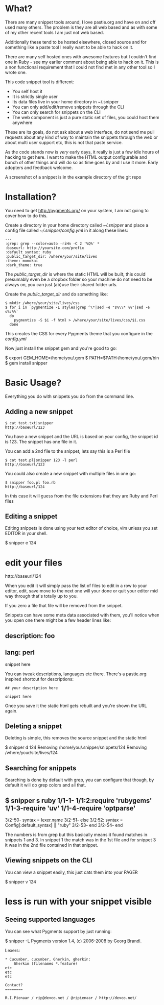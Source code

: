 What?
=====

There are many snippet tools around, I love pastie.org and have on and off used
many others.  The problem is they are all web based and as with some of my other
recent tools I am just not web based.

Additionally these tend to be hosted elsewhere, closed source and for something
like a paste tool I really want to be able to hack on it.

There are many self hosted ones with awesome features but I couldn't find one in
Ruby - see my earlier comment about being able to hack on it.  This is a non
functional requirement that I could not find met in any other tool so I wrote
one.

This code snippet tool is different:

 * You self host it
 * It is strictly single user
 * Its data files live in your home directory in ~/.snipper
 * You can only add/edit/remove snippets through the CLI
 * You can only search for snippets on the CLI
 * The web component is just a pure static set of files, you could host them anywhere

These are its goals, do not ask about a web interface, do not send me pull
requests about any kind of way to maintain the snippets through the web or about
multi user support etc, this is not that paste service.

As the code stands now is *very* early days, it really is just a few idle hours
of hacking to get here.  I want to make the HTML output configurable and bunch
of other things and will do so as time goes by and I use it more.  Early
adopters and feedback welcome.

A screenshot of a snippet is in the example directory of the git repo

Installation?
=============

You need to get http://pygments.org/ on your system, I am not going to cover how
to do this.

Create a directory in your home directory called *~/.snipper* and place a config
file called *~/.snipper/config.yml* in it along these lines:

    ---
    :grep: grep --color=auto -riHn -C 2 '%Q%' *
    :baseurl: http://yoursite.com/prefix
    :default_syntax: ruby
    :public_target_dir: /where/your/site/lives
    :theme: monokai
    :dark_theme: true

The *public_target_dir* is where the static HTML will be built, this could
presumably even be a dropbox folder so your machine do not need to be always on,
you can just (ab)use their shared folder urls.

Create the *public_target_dir* and do something like:

    $ mkdir /where/your/site/lives/css
    $ for i in `pygmentize -L styles|grep ^\*|sed -e "s%\\* %%"|sed -e s%:%%`
      do
        pygmentize -S $i -f html > /where/your/site/lives/css/$i.css
      done

This creates the CSS for every Pygments theme that you configure in the
*config.yml*

Now just install the snippet gem and you're good to go:

   $ export GEM_HOME=/home/you/.gem
   $ PATH=$PATH:/home/you/.gem/bin
   $ gem install snipper


Basic Usage?
============

Everything you do with snippets you do from the command line.

Adding a new snippet
--------------------

    $ cat test.txt|snipper
    http://baseurl/123

You have a new snippet and the URL is based on your config, the snippet id is
123.  The snippet has one file in it.

You can add a 2nd file to the snippet, lets say this is a Perl file

    $ cat test.pl|snipper 123 -l perl
    http://baseurl/123

You could also create a new snippet with multiple files in one go:

    $ snipper foo.pl foo.rb
    http://baseurl/124

In this case it will guess from the file extensions that they are Ruby and Perl
files

Editing a snippet
-----------------

Editing snippets is done using your text editor of choice, vim unless you set
EDITOR in your shell.

   $ snipper e 124
   # edit your files
   http://baseurl/124

When you edit it will simply pass the list of files to edit in a row to your
editor, edit, save move to the next one will your done or quit your editor mid
way through that's totally up to you.

If you zero a file that file will be removed from the snippet.

Snippets can have some meta data associated with them, you'll notice when you
open one there might be a few header lines like:

   ## description: foo
   ## lang: perl

   snippet here

You can tweak descriptions, languages etc there.  There's a pastie.org inspired
shortcut for descriptions:

    ## your description here

    snippet here

Once you save it the static html gets rebuilt and you're shown the URL again.

Deleting a snippet
------------------

Deleting is simple, this removes the source snippet and the static html

   $ snipper d 124
   Removing /home/you/.snipper/snippets/124
   Removing /where/your/site/lives/124

Searching for snippets
----------------------

Searching is done by default with grep, you can configure that though, by
default it will do grep colors and all that.

   $ snipper s ruby
   1/1-1-
   1/1:2:require 'rubygems'
   1/1-3-require 'uv'
   1/1-4-require 'optparse'
   --
   3/2-50-                syntax = lexer.name
   3/2-51-              else
   3/2:52:                syntax = Config[:default_syntax] || "ruby"
   3/2-53-              end
   3/2-54-            end

The numbers is from grep but this basically means it found matches in snippets 1
and 3.  In snippet 1 the match was in the 1st file and for snippet 3 it was in
the 2nd file contained in that snippet.

Viewing snippets on the CLI
---------------------------

You can view a snippet easily, this just cats them into your PAGER

   $ snipper v 124
   # less is run with your snippet visible

Seeing supported languages
--------------------------

You can see what Pygments support by just running:

   $ snipper -L
   Pygments version 1.4, (c) 2006-2008 by Georg Brandl.

   Lexers:
   ~~~~~~
   * Cucumber, cucumber, Gherkin, gherkin:
       Gherkin (filenames *.feature)
   etc
   etc
   etc

Contact?
========

R.I.Pienaar / rip@devco.net / @ripienaar / http://devco.net/

